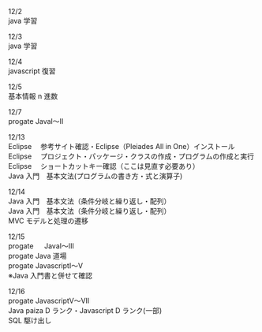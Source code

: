 12/2<br>
java 学習<br>

12/3<br>
java 学習<br>

12/4<br>
javascript 復習<br>

12/5<br>
基本情報 n 進数<br>

12/7<br>
progate JavaI〜II<br>

12/13<br>
Eclipse 　参考サイト確認・Eclipse（Pleiades All in One）インストール<br>
Eclipse 　プロジェクト・パッケージ・クラスの作成・プログラムの作成と実行<br>
Eclipse 　ショートカットキー確認（ここは見直す必要あり）<br>
Java 入門　基本文法(プログラムの書き方・式と演算子)<br>

12/14<br>
Java 入門　基本文法（条件分岐と繰り返し・配列）<br>
Java 入門　基本文法（条件分岐と繰り返し・配列）<br>
MVC モデルと処理の遷移<br>

12/15<br>
progate 　 JavaI〜III<br>
progate Java 道場<br>
progate JavascriptI〜V<br>
※Java 入門書と併せて確認<br>

12/16<br>
progate JavascriptV〜VII<br>
Java paiza D ランク・Javascript D ランク(一部)<br>
SQL 駆け出し<br>
